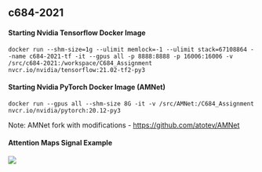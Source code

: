 ## c684-2021

#### Starting Nvidia Tensorflow Docker Image
`docker run --shm-size=1g --ulimit memlock=-1 --ulimit stack=67108864 --name c684-2021-tf -it --gpus all -p 8888:8888 -p 16006:16006 -v /src/c684-2021:/workspace/C684_Assignment nvcr.io/nvidia/tensorflow:21.02-tf2-py3`

#### Starting Nvidia PyTorch Docker Image (AMNet)
`docker run --gpus all --shm-size 8G -it -v /src/AMNet:/C684_Assignment nvcr.io/nvidia/pytorch:20.12-py3`

Note: AMNet fork with modifications - https://github.com/atotev/AMNet

#### Attention Maps Signal Example
![](att_maps-video10001.gif)
